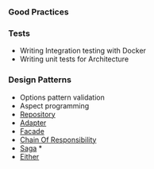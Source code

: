 ### Good Practices

### Tests
- Writing Integration testing with Docker
- Writing unit tests for Architecture

### Design Patterns
- Options pattern validation
- Aspect programming
- [Repository](RepositoryPattern.md)
- [Adapter](AdapterPattern.md)
- [Facade](FacadePattern.md)
- [Chain Of Responsibility](ChainOfResponsibilityPattern.md)
- [Saga](SagaPattern.md) *
- [Either](/blob/main/Pattern.Functional.Programming/README.md)